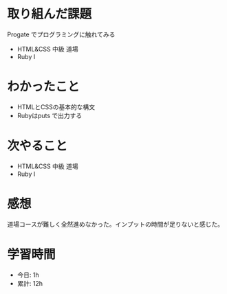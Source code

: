 # 取り組んだ課題
Progate でプログラミングに触れてみる
* HTML&CSS 中級 道場
* Ruby I
# わかったこと
* HTMLとCSSの基本的な構文
* Rubyはputs で出力する
# 次やること
* HTML&CSS 中級 道場
* Ruby I
# 感想
道場コースが難しく全然進めなかった。インプットの時間が足りないと感じた。
# 学習時間
* 今日: 1h
* 累計: 12h
